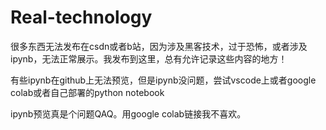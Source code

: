 # Real-technology
很多东西无法发布在csdn或者b站，因为涉及黑客技术，过于恐怖，或者涉及ipynb，无法正常展示。我发布到这里，总有允许记录这些内容的地方！

有些ipynb在github上无法预览，但是ipynb没问题，尝试vscode上或者google colab或者自己部署的python notebook

ipynb预览真是个问题QAQ。用google colab链接我不喜欢。
